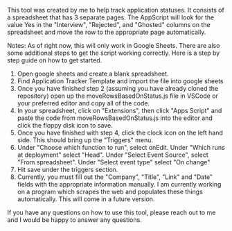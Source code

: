 This tool was created by me to help track application statuses. It consists of a spreadsheet that has 3 separate pages. 
The AppScript will look for the value Yes in the "Interview", "Rejected", and "Ghosted" columns on the spreadsheet and move the row to the appropriate page automatically.

Notes:
As of right now, this will only work in Google Sheets. There are also some additional steps to get the script working correctly. Here is a step by step guide on how to get started.

1. Open google sheets and create a blank spreadsheet.
2. Find Application Tracker Template and import the file into google sheets
3. Once you have finished step 2 (assuming you have already cloned the repository) open up the moveRowsBasedOnStatus.js file in VSCode or your preferred editor and copy all of the code.
4. In your spreadsheet, click on "Extensions", then click "Apps Script" and paste the code from moveRowsBasedOnStatus.js into the editor and click the floppy disk icon to save.
5. Once you have finished with step 4, click the clock icon on the left hand side. This should bring up the "Triggers" menu.
6. Under "Choose which function to run", select onEdit. Under "Which runs at deployment" select "Head". Under "Select Event Source", select "From spreadsheet". Under "Select event type" select "On change"
7. Hit save under the triggers section.
8. Currently, you must fill out the "Company", "Title", "Link" and "Date" fields with the appropriate information manually. I am currently working on a program which scrapes the web and populates these things automatically. This will come in a future version.

If you have any questions on how to use this tool, please reach out to me and I would be happy to answer any questions.
